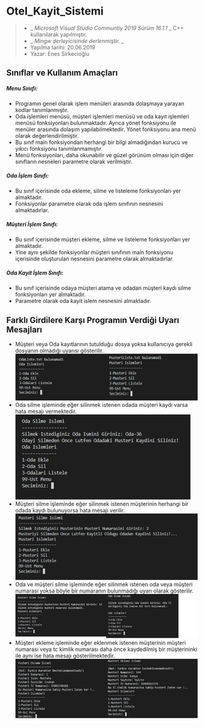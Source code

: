 # Otel_Kayit_Sistemi
 > * _ _Microsoft Visual Studio Communtiy 2019
 Sürüm 16.1.1_ _
 C++ kullanılarak yapılmıştır.
 > * _ _Mingw derleyicisinde derlenmiştir._ _
 > * Yapılma tarihi: 20.06.2019
 > * Yazar: Enes Sirkecioğlu

## Sınıflar ve Kullanım Amaçları

##### Menu Sınıfı:
* Programın genel olarak işlem menüleri arasında dolaşmaya yarayan kodlar tanımlanmıştır.
* Oda işlemleri menüsü, müşteri işlemleri menüsü ve oda kayıt işlemleri menüsü fonksiyonları bulunmaktadır.
    Ayrıca yönet fonksiyonu ile menüler arasında dolaşım yapılabilmektedir. Yönet fonksiyonu ana menü olarak değerlendirilmiştir.
* Bu sınıf main fonksiyondan herhangi bir bilgi almadığından kurucu ve yıkıcı fonksiyonu tanımlanmamıştır.
* Menü fonksiyonları, daha okunabilir ve güzel görünüm olması için diğer sınıfların nesneleri parametre olarak verilmiştir.


##### Oda İşlem Sınıfı:
* Bu sınıf içerisinde oda ekleme, silme ve listeleme fonksiyonları yer almaktadır.
* Fonksiyonlar parametre olarak oda işlem sınıfının nesnesini almaktadırlar.

##### Müşteri İşlem Sınıfı:
* Bu sınıf içerisinde müşteri ekleme, silme ve listeleme fonksiyonları yer almaktadır.
* Yine aynı şekilde fonksiyonlar müşteri sınıfının main fonksiyonu içerisinde oluşturulan nesnesini
    parametre olarak almaktadırlar.

##### Oda Kayit İşlem Sınıfı:
* Bu sınıf içerisinde odaya müşteri atama ve odadan müşteri kaydı silme fonksiyonları yer almaktadır.
* Parametre olarak oda kayit islem nesnesini almaktadır.

## Farklı Girdilere Karşı Programın Verdiği Uyarı Mesajları
- Müşteri veya Oda kayıtlarının tutulduğu dosya yoksa kullanıcıya gerekli dosyanın olmadığı uyarısı gösterilir.
    ![Hata Resmi](img/Hata1.jpg)
- Oda silme işleminde eğer silinmek istenen odada müşteri kaydı varsa hata mesajı vermektedir.
    ![Hata Resmi](img/Hata2.jpg)
- Müşteri silme işleminde eğer silinmek istenen müşterinin herhangi bir odada kaydı bulunuyorsa hata mesajı verilir.
    ![Hata Resmi](img/Hata3.jpg)
- Oda ve müşteri silme işleminde eğer silinmek istenen oda veya müşteri numarası yoksa böyle bir numaranın bulunmadığı uyarı olarak gösterilir.
    ![Hata Resmi](img/Hata5.jpg)
- Müşteri ekleme işleminde eğer eklenmek istenen müşterinin müşteri numarası veya tc kimlik numarası daha önce kaydedilmiş bir müşterininki ile aynı ise hata mesajı gösterilmektedir.
    ![Hata Resmi](img/Hata4.jpg)
